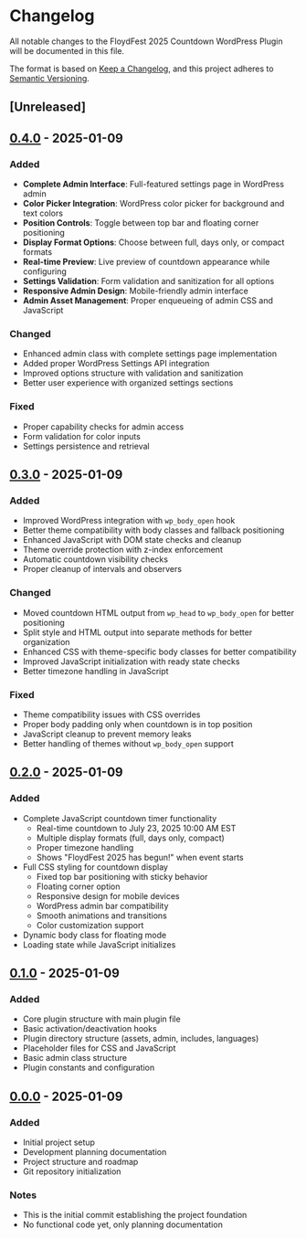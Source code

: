 # Changelog

All notable changes to the FloydFest 2025 Countdown WordPress Plugin will be documented in this file.

The format is based on [Keep a Changelog](https://keepachangelog.com/en/1.0.0/),
and this project adheres to [Semantic Versioning](https://semver.org/spec/v2.0.0.html).

## [Unreleased]

## [0.4.0] - 2025-01-09

### Added
- **Complete Admin Interface**: Full-featured settings page in WordPress admin
- **Color Picker Integration**: WordPress color picker for background and text colors
- **Position Controls**: Toggle between top bar and floating corner positioning
- **Display Format Options**: Choose between full, days only, or compact formats
- **Real-time Preview**: Live preview of countdown appearance while configuring
- **Settings Validation**: Form validation and sanitization for all options
- **Responsive Admin Design**: Mobile-friendly admin interface
- **Admin Asset Management**: Proper enqueueing of admin CSS and JavaScript

### Changed
- Enhanced admin class with complete settings page implementation
- Added proper WordPress Settings API integration
- Improved options structure with validation and sanitization
- Better user experience with organized settings sections

### Fixed
- Proper capability checks for admin access
- Form validation for color inputs
- Settings persistence and retrieval

## [0.3.0] - 2025-01-09

### Added
- Improved WordPress integration with `wp_body_open` hook
- Better theme compatibility with body classes and fallback positioning
- Enhanced JavaScript with DOM state checks and cleanup
- Theme override protection with z-index enforcement
- Automatic countdown visibility checks
- Proper cleanup of intervals and observers

### Changed
- Moved countdown HTML output from `wp_head` to `wp_body_open` for better positioning
- Split style and HTML output into separate methods for better organization
- Enhanced CSS with theme-specific body classes for better compatibility
- Improved JavaScript initialization with ready state checks
- Better timezone handling in JavaScript

### Fixed
- Theme compatibility issues with CSS overrides
- Proper body padding only when countdown is in top position
- JavaScript cleanup to prevent memory leaks
- Better handling of themes without `wp_body_open` support

## [0.2.0] - 2025-01-09

### Added
- Complete JavaScript countdown timer functionality
  - Real-time countdown to July 23, 2025 10:00 AM EST
  - Multiple display formats (full, days only, compact)
  - Proper timezone handling
  - Shows "FloydFest 2025 has begun!" when event starts
- Full CSS styling for countdown display
  - Fixed top bar positioning with sticky behavior
  - Floating corner option
  - Responsive design for mobile devices
  - WordPress admin bar compatibility
  - Smooth animations and transitions
  - Color customization support
- Dynamic body class for floating mode
- Loading state while JavaScript initializes

## [0.1.0] - 2025-01-09

### Added
- Core plugin structure with main plugin file
- Basic activation/deactivation hooks
- Plugin directory structure (assets, admin, includes, languages)
- Placeholder files for CSS and JavaScript
- Basic admin class structure
- Plugin constants and configuration

## [0.0.0] - 2025-01-09

### Added
- Initial project setup
- Development planning documentation
- Project structure and roadmap
- Git repository initialization

### Notes
- This is the initial commit establishing the project foundation
- No functional code yet, only planning documentation

[0.4.0]: https://github.com/wmalexander/craig/releases/tag/v0.4.0
[0.3.0]: https://github.com/wmalexander/craig/releases/tag/v0.3.0
[0.2.0]: https://github.com/wmalexander/craig/releases/tag/v0.2.0
[0.1.0]: https://github.com/wmalexander/craig/releases/tag/v0.1.0
[0.0.0]: https://github.com/wmalexander/craig/releases/tag/v0.0.0